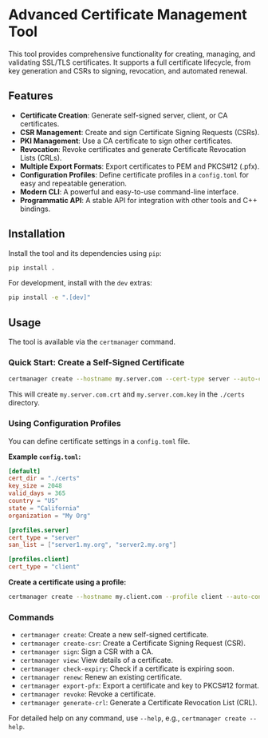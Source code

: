 # Advanced Certificate Management Tool

This tool provides comprehensive functionality for creating, managing, and validating SSL/TLS certificates. It supports a full certificate lifecycle, from key generation and CSRs to signing, revocation, and automated renewal.

## Features

- **Certificate Creation**: Generate self-signed server, client, or CA certificates.
- **CSR Management**: Create and sign Certificate Signing Requests (CSRs).
- **PKI Management**: Use a CA certificate to sign other certificates.
- **Revocation**: Revoke certificates and generate Certificate Revocation Lists (CRLs).
- **Multiple Export Formats**: Export certificates to PEM and PKCS#12 (.pfx).
- **Configuration Profiles**: Define certificate profiles in a `config.toml` for easy and repeatable generation.
- **Modern CLI**: A powerful and easy-to-use command-line interface.
- **Programmatic API**: A stable API for integration with other tools and C++ bindings.

## Installation

Install the tool and its dependencies using `pip`:

```bash
pip install .
```

For development, install with the `dev` extras:

```bash
pip install -e ".[dev]"
```

## Usage

The tool is available via the `certmanager` command.

### Quick Start: Create a Self-Signed Certificate

```bash
certmanager create --hostname my.server.com --cert-type server --auto-confirm
```

This will create `my.server.com.crt` and `my.server.com.key` in the `./certs` directory.

### Using Configuration Profiles

You can define certificate settings in a `config.toml` file.

**Example `config.toml`:**

```toml
[default]
cert_dir = "./certs"
key_size = 2048
valid_days = 365
country = "US"
state = "California"
organization = "My Org"

[profiles.server]
cert_type = "server"
san_list = ["server1.my.org", "server2.my.org"]

[profiles.client]
cert_type = "client"
```

**Create a certificate using a profile:**

```bash
certmanager create --hostname my.client.com --profile client --auto-confirm
```

### Commands

- `certmanager create`: Create a new self-signed certificate.
- `certmanager create-csr`: Create a Certificate Signing Request (CSR).
- `certmanager sign`: Sign a CSR with a CA.
- `certmanager view`: View details of a certificate.
- `certmanager check-expiry`: Check if a certificate is expiring soon.
- `certmanager renew`: Renew an existing certificate.
- `certmanager export-pfx`: Export a certificate and key to PKCS#12 format.
- `certmanager revoke`: Revoke a certificate.
- `certmanager generate-crl`: Generate a Certificate Revocation List (CRL).

For detailed help on any command, use `--help`, e.g., `certmanager create --help`.

